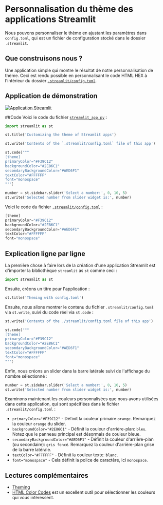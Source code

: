 # Personnalisation du thème des applications Streamlit

Nous pouvons personnaliser le thème en ajustant les paramètres dans `config.toml`, qui est un fichier de configuration stocké dans le dossier `.streamlit`.

## Que construisons nous ?

Une application simple qui montre le résultat de notre personnalisation de thème. Ceci est rendu possible en personnalisant le code HTML HEX à l'intérieur du dossier [`.streamlit/config.toml`](https://github.com/dataprofessor/streamlit-custom-theme/blob/master/.streamlit/config.toml).

## Application de démonstration

[![Application Streamlit](https://static.streamlit.io/badges/streamlit_badge_black_white.svg)](https://share.streamlit.io/dataprofessor/streamlit-custom-theme/)

##Code
Voici le code du fichier [`streamlit_app.py`](https://github.com/dataprofessor/streamlit-custom-theme/blob/master/streamlit_app.py) :
```python
import streamlit as st

st.title('Customizing the theme of Streamlit apps')

st.write('Contents of the `.streamlit/config.toml` file of this app')

st.code("""
[theme]
primaryColor="#F39C12"
backgroundColor="#2E86C1"
secondaryBackgroundColor="#AED6F1"
textColor="#FFFFFF"
font="monospace"
""")

number = st.sidebar.slider('Select a number:', 0, 10, 5)
st.write('Selected number from slider widget is:', number)
```

Voici le code du fichier [`.streamlit/config.toml`](https://github.com/dataprofessor/streamlit-custom-theme/blob/master/.streamlit/config.toml) :
```python
[theme]
primaryColor="#F39C12"
backgroundColor="#2E86C1"
secondaryBackgroundColor="#AED6F1"
textColor="#FFFFFF"
font="monospace"
```

## Explication ligne par ligne
La première chose à faire lors de la création d'une application Streamlit est d'importer la bibliothèque `streamlit` as `st` comme ceci :
```python
import streamlit as st
```

Ensuite, créons un titre pour l'application :
```python
st.title('Theming with config.toml')
```

Ensuite, nous allons montrer le contenu du fichier `.streamlit/config.toml` via `st.write`, suivi du code réel via `st.code` :

```python
st.write('Contents of the ./streamlit/config.toml file of this app')

st.code("""
[theme]
primaryColor="#F39C12"
backgroundColor="#2E86C1"
secondaryBackgroundColor="#AED6F1"
textColor="#FFFFFF"
font="monospace"
""")
```

Enfin, nous créons un slider dans la barre latérale suivi de l'affichage du nombre sélectionné :

```python
number = st.sidebar.slider('Select a number:', 0, 10, 5)
st.write('Selected number from slider widget is:', number)
```

Examinons maintenant les couleurs personnalisées que nous avons utilisées dans cette application, qui sont spécifiées dans le fichier `.streamlit/config.toml` :
- `primaryColor="#F39C12"` - Définit la couleur primaire `orange`. Remarquez la couleur `orange` du slider.
- `backgroundColor="#2E86C1"` - Définit la couleur d'arrière-plan: `bleu`. Notez que le panneau principal est désormais de couleur bleue.
- `secondaryBackgroundColor="#AED6F1"` - Définit la couleur d'arrière-plan (ou secondaire): `gris foncé`. Remarquez la couleur d'arrière-plan grise de la barre latérale.
- `textColor="#FFFFFF"` - Définit la couleur texte: `blanc`.
- `font="monospace"` - Cela définit la police de caractère, ici `monospace`.


## Lectures complémentaires
- [Theming](https://docs.streamlit.io/library/advanced-features/theming)
- [HTML Color Codes](https://htmlcolorcodes.com/) est un excellent outil pour sélectionner les couleurs qui vous intéressent.